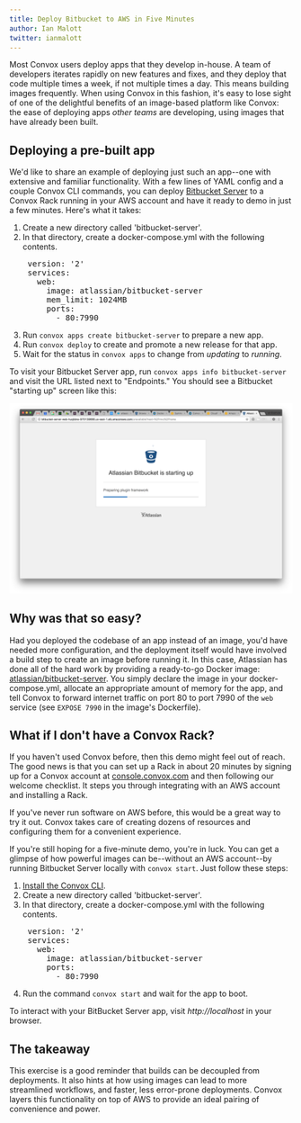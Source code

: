 ```yaml
---
title: Deploy Bitbucket to AWS in Five Minutes
author: Ian Malott
twitter: ianmalott
---
```


Most Convox users deploy apps that they develop in-house. A team of developers iterates rapidly on new features and fixes, and they deploy that code multiple times a week, if not multiple times a day. This means building images frequently. When using Convox in this fashion, it's easy to lose sight of one of the delightful benefits of an image-based platform like Convox: the ease of deploying apps _other teams_ are developing, using images that have already been built.

<!--more-->

## Deploying a pre-built app

We'd like to share an example of deploying just such an app--one with extensive and familiar functionality. With a few lines of YAML config and a couple Convox CLI commands, you can deploy [Bitbucket Server](https://www.atlassian.com/software/bitbucket/server) to a Convox Rack running in your AWS account and have it ready to demo in just a few minutes. Here's what it takes:


1. Create a new directory called 'bitbucket-server'.
2. In that directory, create a docker-compose.yml with the following contents.
    <pre>
    version: '2'
    services:
      web:
        image: atlassian/bitbucket-server
        mem_limit: 1024MB
        ports:
          - 80:7990</pre>
3. Run `convox apps create bitbucket-server` to prepare a new app.
4. Run `convox deploy` to create and promote a new release for that app.
5. Wait for the status in `convox apps` to change from _updating_ to _running_.

To visit your Bitbucket Server app, run `convox apps info bitbucket-server` and visit the URL listed next to "Endpoints." You should see a Bitbucket "starting up" screen like this:

![Bitbucket starting up screenshot](/assets/images/bitbucket-starting-up.png)

## Why was that so easy?

Had you deployed the codebase of an app instead of an image, you'd have needed more configuration, and the deployment itself would have involved a build step to create an image before running it. In this case, Atlassian has done all of the hard work by providing a ready-to-go Docker image: [atlassian/bitbucket-server](https://hub.docker.com/r/atlassian/bitbucket-server/). You simply declare the image in your docker-compose.yml, allocate an appropriate amount of memory for the app, and tell Convox to forward internet traffic on port 80 to port 7990 of the `web` service (see `EXPOSE 7990` in the image's Dockerfile).

## What if I don't have a Convox Rack?

If you haven't used Convox before, then this demo might feel out of reach. The good news is that you can set up a Rack in about 20 minutes by signing up for a Convox account at [console.convox.com](https://console.convox.com) and then following our welcome checklist. It steps you through integrating with an AWS account and installing a Rack.

If you've never run software on AWS before, this would be a great way to try it out. Convox takes care of creating dozens of resources and configuring them for a convenient experience.

If you're still hoping for a five-minute demo, you're in luck. You can get a glimpse of how powerful images can be--without an AWS account--by running Bitbucket Server locally with `convox start`. Just follow these steps:

1. [Install the Convox CLI](https://convox.com/docs/installation/).
2. Create a new directory called 'bitbucket-server'.
3. In that directory, create a docker-compose.yml with the following contents.
    <pre>
    version: '2'
    services:
      web:
        image: atlassian/bitbucket-server
        ports:
          - 80:7990</pre>
4. Run the command `convox start` and wait for the app to boot.

To interact with your BitBucket Server app, visit _http://localhost_ in your browser.

## The takeaway

This exercise is a good reminder that builds can be decoupled from deployments. It also hints at how using images can lead to more streamlined workflows, and faster, less error-prone deployments. Convox layers this functionality on top of AWS to provide an ideal pairing of convenience and power.
